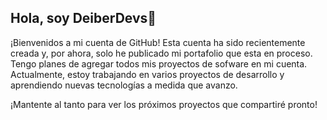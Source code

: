 ## Hola, soy DeiberDevs👋

¡Bienvenidos a mi cuenta de GitHub! Esta cuenta ha sido recientemente creada y, por ahora, solo he publicado mi portafolio que esta en proceso. Tengo planes de agregar todos mis proyectos de sofware en mi cuenta. Actualmente, estoy trabajando en varios proyectos de desarrollo y aprendiendo nuevas tecnologías a medida que avanzo.

¡Mantente al tanto para ver los próximos proyectos que compartiré pronto!

<!--
**deiber22/deiber22** is a ✨ _special_ ✨ repository because its `README.md` (this file) appears on your GitHub profile.

Here are some ideas to get you started:

- 🔭 I’m currently working on ...
- 🌱 I’m currently learning ...
- 👯 I’m looking to collaborate on ...
- 🤔 I’m looking for help with ...
- 💬 Ask me about ...
- 📫 How to reach me: ...
- 😄 Pronouns: ...
- ⚡ Fun fact: ...
-->
